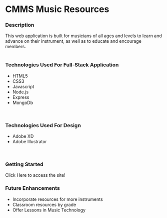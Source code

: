 # CMMS Music Resources

### Description
This web application is built for musicians of all ages and levels to learn and advance on their instrument, as well as to educate and encourage members.  
<br>

### Technologies Used For Full-Stack Application
- HTML5
- CSS3
- Javascript
- Node.js
- Express
- MongoDb
<br>

### Technologies Used For Design
- Adobe XD
- Adobe Illustrator
<br>

### Getting Started
Click Here to access the site!

### Future Enhancements
- Incorporate resources for more instruments
- Classroom resources by grade
- Offer Lessons in Music Technology